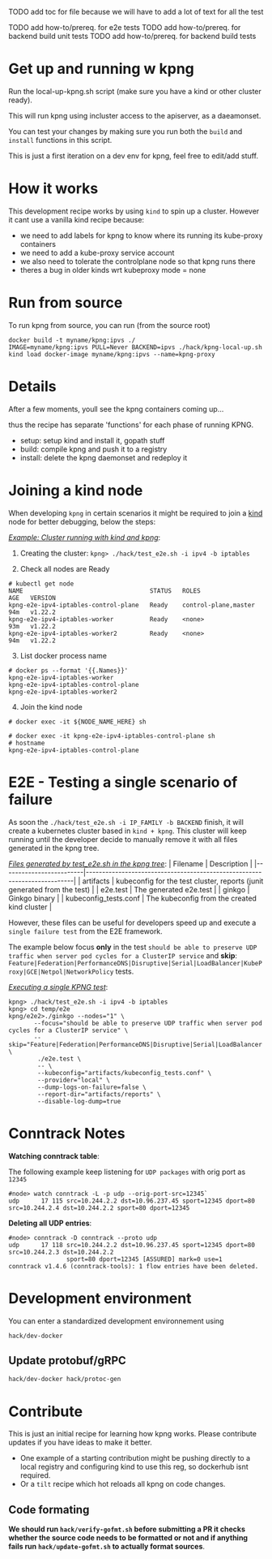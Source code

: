 
TODO add toc for file because we will have to add a lot of text for all the test

TODO add how-to/prereq. for e2e tests
TODO add how-to/prereq. for backend build unit tests
TODO add how-to/prereq. for backend build tests

# Get up and running w kpng

Run the local-up-kpng.sh script (make sure you have a kind or other cluster ready).

This will run kpng using incluster access to the apiserver, as a daeamonset.

You can test your changes by making sure you run both the `build` and `install` functions in this script.

This is just a first iteration on a dev env for kpng, feel free to edit/add stuff.

# How it works

This development recipe works by using `kind` to spin up a cluster.
However it cant use a vanilla kind recipe because:
- we need to add labels for kpng to know where its running its kube-proxy containers
- we need to add a kube-proxy service account
- we also need to tolerate the controlplane node so that kpng runs there
- theres a bug in older kinds wrt kubeproxy mode = none

# Run from source

To run kpng from source, you can run (from the source root)
```
docker build -t myname/kpng:ipvs ./
IMAGE=myname/kpng:ipvs PULL=Never BACKEND=ipvs ./hack/kpng-local-up.sh
kind load docker-image myname/kpng:ipvs --name=kpng-proxy
```

# Details

After a few moments, youll see the kpng containers coming up...

thus the recipe has separate 'functions' for each phase of running KPNG.

- setup: setup kind and install it, gopath stuff
- build: compile kpng and push it to a registry
- install: delete the kpng daemonset and redeploy it

# Joining a kind node
When developing `kpng` in certain scenarios it might be required to join a [kind](https://github.com/kubernetes-sigs/kind)
node for better debugging, below the steps:

*<ins>Example: Cluster running with kind and kpng</ins>*:

1. Creating the cluster:
`kpng> ./hack/test_e2e.sh -i ipv4 -b iptables`

2. Check all nodes are Ready
```
# kubectl get node
NAME                                   STATUS   ROLES                  AGE   VERSION
kpng-e2e-ipv4-iptables-control-plane   Ready    control-plane,master   94m   v1.22.2
kpng-e2e-ipv4-iptables-worker          Ready    <none>                 93m   v1.22.2
kpng-e2e-ipv4-iptables-worker2         Ready    <none>                 94m   v1.22.2
```

3. List docker process name
```
# docker ps --format '{{.Names}}'
kpng-e2e-ipv4-iptables-worker
kpng-e2e-ipv4-iptables-control-plane
kpng-e2e-ipv4-iptables-worker2
```

4. Join the kind node

`# docker exec -it ${NODE_NAME_HERE} sh`

```
# docker exec -it kpng-e2e-ipv4-iptables-control-plane sh
# hostname
kpng-e2e-ipv4-iptables-control-plane
```

# E2E - Testing a single scenario of failure
As soon the `./hack/test_e2e.sh -i IP_FAMILY -b BACKEND` finish, it will create a kubernetes cluster based in `kind + kpng`.
This cluster will keep running until the developer decide to manually remove it with all files generated in the kpng tree.

*<ins>Files generated by test_e2e.sh in the kpng tree</ins>*:
| Filename                | Description                                                              |
|-------------------------|--------------------------------------------------------------------------|
| artifacts               | kubeconfig for the test cluster, reports (junit generated from the test) |
| e2e.test                | The generated e2e.test                                                   |
| ginkgo                  | Ginkgo binary                                                            |
| kubeconfig_tests.conf   | The kubeconfig from the created kind cluster                             |

However, these files can be useful for developers speed up and execute a `single failure test` from the E2E framework.

The example below focus **only** in the test `should be able to preserve UDP traffic when server pod cycles for a ClusterIP service` and **skip**: `Feature|Federation|PerformanceDNS|Disruptive|Serial|LoadBalancer|KubeProxy|GCE|Netpol|NetworkPolicy` tests.

*<ins>Executing a single KPNG test</ins>*:
```
kpng> ./hack/test_e2e.sh -i ipv4 -b iptables
kpng> cd temp/e2e
kpng/e2e2>./ginkgo --nodes="1" \
       --focus="should be able to preserve UDP traffic when server pod cycles for a ClusterIP service" \
       --skip="Feature|Federation|PerformanceDNS|Disruptive|Serial|LoadBalancer|KubeProxy|GCE|Netpol|NetworkPolicy" \
        ./e2e.test \
        -- \
        --kubeconfig="artifacts/kubeconfig_tests.conf" \
        --provider="local" \
        --dump-logs-on-failure=false \
        --report-dir="artifacts/reports" \
        --disable-log-dump=true
```

# Conntrack Notes

**Watching conntrack table**:

The following example keep listening for `UDP packages` with orig port as `12345`
```
#node> watch conntrack -L -p udp --orig-port-src=12345`
udp      17 115 src=10.244.2.2 dst=10.96.237.45 sport=12345 dport=80 src=10.244.2.4 dst=10.244.2.2 sport=80 dport=12345
```

**Deleting all UDP entries**:
```
#node> conntrack -D conntrack --proto udp
udp      17 118 src=10.244.2.2 dst=10.96.237.45 sport=12345 dport=80 src=10.244.2.3 dst=10.244.2.2
                sport=80 dport=12345 [ASSURED] mark=0 use=1
conntrack v1.4.6 (conntrack-tools): 1 flow entries have been deleted.
```

# Development environment

You can enter a standardized development environnement using

    hack/dev-docker

## Update protobuf/gRPC

    hack/dev-docker hack/protoc-gen

# Contribute

This is just an initial recipe for learning how kpng works.  Please contribute updates
if you have ideas to make it better.

- One example of a starting contribution might be
pushing directly to a local registry and configuring kind to use this reg, so dockerhub
isnt required.
- Or a `tilt` recipe which hot reloads all kpng on code changes.

## Code formating
**We should run `hack/verify-gofmt.sh` before submitting a PR it checks whether the source code needs to be formatted or not and if anything fails run `hack/update-gofmt.sh` to actually format sources**.





